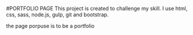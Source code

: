 #PORTFOLIO PAGE
This project is created to challenge my skill.
I use html, css, sass, node.js, gulp, git and bootstrap.

the page porpuse is to be a portfolio
